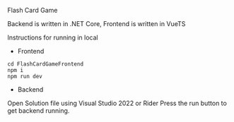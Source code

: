 Flash Card Game

Backend is written in .NET Core, Frontend is written in VueTS

Instructions for running in local
- Frontend
```
cd FlashCardGameFrontend
npm i
npm run dev
```

- Backend

Open Solution file using Visual Studio 2022 or Rider
Press the run button to get backend running.
